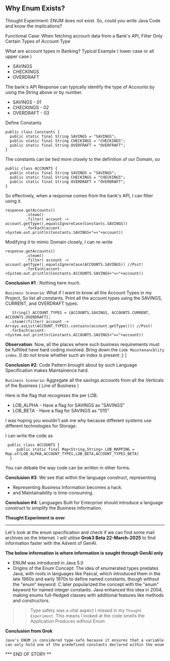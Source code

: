 ## Why Enum Exists? 

Thought Experiment:  ENUM does not exist. So, could you write Java Code and know the implications? 

Functional Case: When fetching account data from a Bank's API, Filter Only Certain Types of Account Type 

What are account types in Banking? Typical Example ( lower case or all upper case ) 

  - SAVINGS
  - CHECKINGS 
  - OVERDRAFT

The bank's API Response can typically identify the type of Accounts by using the String above or by number. 

- SAVINGS - 01
- CHECKINGS - 02
- OVERDRAFT - 03

Define Constants

```
public class Constants {
  public static final String SAVINGS = "SAVINGS";
  public static final String CHECKINGS = "CHECKINGS";
  public static final String OVERFRAFT = "OVERFRAFT";
}
```
The constants can be tied more closely to the definition of our Domain, so 

```
public class ACCOUNTS {
  public static final String SAVINGS = "SAVINGS";
  public static final String CHECKINGS = "CHECKINGS";
  public static final String OVERDRAFT = "OVERDRAFT";
}
```


So effectively, when a response comes from the bank's API, I can filter using it. 

```
response.getAccounts()
         .steam()
         .filter( account -> account.getType().equalsIgnoreCase(Constants.SAVINGS))
         .forEach(accont->System.out.println(Constants.SAVINGS+"=>"+account))
```
Modifying it to mimic Domain closely, I can re-write 

```
response.getAccounts()
         .steam()
         .filter( account -> account.getType().equalsIgnoreCase(ACCOUNTS.SAVINGS)) //Psst!
         .forEach(accont->System.out.println(Constants.ACCOUNTS.SAVINGS+"=>"+account))
```

**Conclusion #1** : Nothing here much. 


`Business Scenario`: What if I want to know all the Account Types in my Project, So list all constants.
 Print all the account types using the SAVINGS, CURRENT, and OVERDRAFT types.
   
   ```
      String[] ACCOUNT_TYPES = {ACCOUNTS.SAVINGS, ACCOUNTS.CURRENT, ACCOUNTS.OVERDRAFT};
     .steam()filter( account -> Arrays.asList(ACCOUNT_TYPES).contains(account.getType())) //Psst!
     .forEach(accont->System.out.println(Constants.ACCOUNTS.SAVINGS+"=>"+account))
   ```
**Observation**: Now, all the places where such business requirements must be fulfilled have hard coding involved. 
Bring down the `Code Maintenancblity index`. [I do not know whether such an index is present ;) ] 

**Conclusion #2**: Code Pattern brought about by such Language Specification makes Maintainence hard. 

`Business Scenario`: Aggregate all the savings accounts from all the Verticals of the Business ( Line of Business ) 

 Here is the flag that recognises the per LOB. 
   - LOB_ALPHA - Have a flag for SAVINGS as "SAVINGS"
   - LOB_BETA - Have a flag for SAVINGS as "015"

I was hoping you wouldn't ask me why because different systems use different technologies for Storage. 

I can write the code as 
```
 public class ACCOUNTS {
     public static final Map<String,String> LOB_MAPPING = Map.of(LOB_ALPHA,ACCOUNT_TYPES,LOB_BETA,ACCOUNT_TYPES_BETA)
  } 
```
You can debate the way code can be written in other forms. 

**Conclusion #3**: We see that within the language construct, representing 
- Representing Business Information becomes a hack. 
- and Maintainability is time-consuming.  

**Conclusion #4**: Languages Built for Enterprise should introduce a language construct to simplify the Business Information. 

**Thought Experiment is over**

----
Let's look at the enum specification and check if we can find some mail archives on the Internet. 
I will utilise **Grok3 Beta 22-March-2025** to find information faster with the Advent of GenAI. 

**The below information is where information is sought through GenAI only**

- ENUM was introduced in Java 5.0
- Origins of the Enum Concept: The idea of enumerated types predates Java, with roots in languages like Pascal, which introduced them in the late 1960s and early 1970s to define named constants, though without the "enum" keyword. C later popularized the concept with the "enum" keyword for named integer constants. Java enhanced this idea in 2004, making enums full-fledged classes with additional features like methods and constructors.

>> Type safety was a vital aspect I missed in my `Thought Experiment`.
>> This means I looked at the code smells the Application Produces without Enum

**Conclusion from Grok**

```Java's ENUM is considered type-safe because it ensures that a variable can only hold one of the predefined constants declared within the enum```

*** END OF STORY ** 

